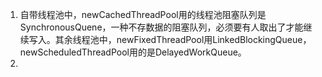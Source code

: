 

1. 自带线程池中，newCachedThreadPool用的线程池阻塞队列是SynchronousQuene，一种不存数据的阻塞队列，必须要有人取出了才能继续写入。其余线程池中，newFixedThreadPool用LinkedBlockingQueue，newScheduledThreadPool用的是DelayedWorkQueue。
2. 